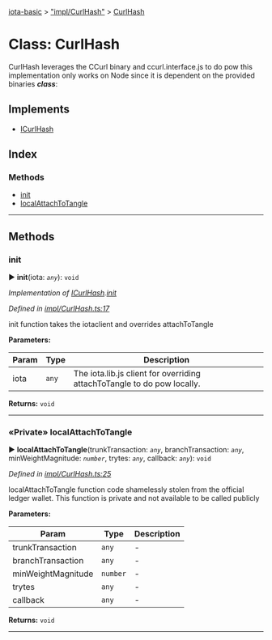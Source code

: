 [iota-basic](../README.md) > ["impl/CurlHash"](../modules/_impl_curlhash_.md) > [CurlHash](../classes/_impl_curlhash_.curlhash.md)



# Class: CurlHash


CurlHash leverages the CCurl binary and ccurl.interface.js to do pow this implementation only works on Node since it is dependent on the provided binaries
*__class__*: 


## Implements

* [ICurlHash](../interfaces/_api_curlhash_.icurlhash.md)

## Index

### Methods

* [init](_impl_curlhash_.curlhash.md#init)
* [localAttachToTangle](_impl_curlhash_.curlhash.md#localattachtotangle)



---
## Methods
<a id="init"></a>

###  init

► **init**(iota: *`any`*): `void`



*Implementation of [ICurlHash](../interfaces/_api_curlhash_.icurlhash.md).[init](../interfaces/_api_curlhash_.icurlhash.md#init)*

*Defined in [impl/CurlHash.ts:17](https://github.com/thedewpoint/iota-basic/blob/714f837/src/impl/CurlHash.ts#L17)*



init function takes the iotaclient and overrides attachToTangle


**Parameters:**

| Param | Type | Description |
| ------ | ------ | ------ |
| iota | `any`   |  The iota.lib.js client for overriding attachToTangle to do pow locally. |





**Returns:** `void`





___

<a id="localattachtotangle"></a>

### «Private» localAttachToTangle

► **localAttachToTangle**(trunkTransaction: *`any`*, branchTransaction: *`any`*, minWeightMagnitude: *`number`*, trytes: *`any`*, callback: *`any`*): `void`



*Defined in [impl/CurlHash.ts:25](https://github.com/thedewpoint/iota-basic/blob/714f837/src/impl/CurlHash.ts#L25)*



localAttachToTangle function code shamelessly stolen from the official ledger wallet. This function is private and not available to be called publicly


**Parameters:**

| Param | Type | Description |
| ------ | ------ | ------ |
| trunkTransaction | `any`   |  - |
| branchTransaction | `any`   |  - |
| minWeightMagnitude | `number`   |  - |
| trytes | `any`   |  - |
| callback | `any`   |  - |





**Returns:** `void`





___


